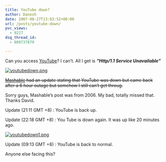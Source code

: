```yaml
---
title: YouTube down?
author: Danesh
date: 2007-08-27T13:03:52+00:00
url: /posts/youtube-down/
pvc_views:
  - 9227
dsq_thread_id:
  - 889737879

---
```

Can you access [YouTube][1]? I can&#8217;t. All I get is _**&#8220;Http/1.1 Service Unavailable&#8221;**_

[![youtubedown.png][2]][3]

<strike>[Mashable][4] had an update stating that YouTube was down but came back after a 6 hour outage but somehow I still can&#8217;t get throug.</strike>

Sorry guys, Mashable&#8217;s post was from 2006. My bad, totally missed that. Thanks David.

Update (21:11 GMT +8) : YouTube is back up.

Update (22:18 GMT +8) : You Tube is down again. It was up like 20 minutes ago.

[![youtubedown1.png][5]][6]

Update (09:13 GMT +8) : YouTube is back to normal.

Anyone else facing this?

 [1]: http://www.youtube.com/
 [2]: /wp-content/uploads/2007/08/youtubedown.png
 [3]: /wp-content/uploads/2007/08/youtubedown.png "youtubedown.png"
 [4]: http://mashable.com/?p=842
 [5]: /wp-content/uploads/2007/08/youtubedown1.png
 [6]: /wp-content/uploads/2007/08/youtubedown1.png "youtubedown1.png"